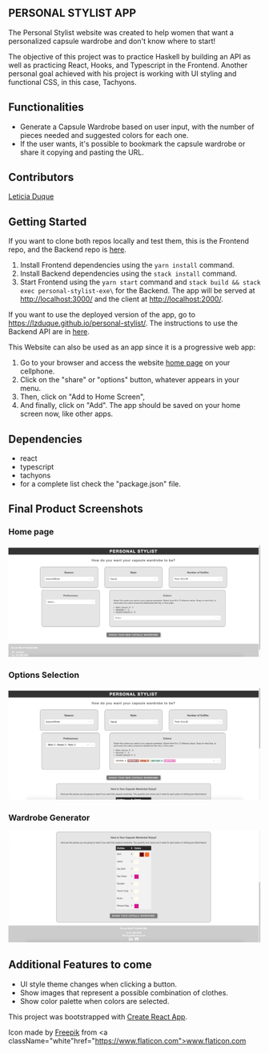 ## PERSONAL STYLIST APP

The Personal Stylist website was created to help women that want a personalized capsule wardrobe and don't know where to start!

The objective of this project was to practice Haskell by building an API as well as practicing React, Hooks, and Typescript in the Frontend. Another personal goal achieved with his project is working with UI styling and functional CSS, in this case, Tachyons.

## Functionalities

- Generate a Capsule Wardrobe based on user input, with the number of pieces needed and suggested colors for each one.
- If the user wants, it's possible to bookmark the capsule wardrobe or share it copying and pasting the URL.

## Contributors

[Leticia Duque](https://github.com/Lzduque) 

## Getting Started

If you want to clone both repos locally and test them, this is the Frontend repo, and the Backend repo is [here](https://github.com/Lzduque/personal-stylist-api).

1. Install Frontend dependencies using the `yarn install` command.
2. Install Backend dependencies using the `stack install` command.
3. Start Frontend using the `yarn start` command and `stack build && stack exec personal-stylist-exe\` for the Backend. The app will be served at <http://localhost:3000/> and the client at <http://localhost:2000/>.

If you want to use the deployed version of the app, go to <https://lzduque.github.io/personal-stylist/>. The instructions to use the Backend API are in [here](https://github.com/Lzduque/personal-stylist-api).

This Website can also be used as an app since it is a progressive web app:

1. Go to your browser and access the website [home page](https://lzduque.github.io/personal-stylist/) on your cellphone.
2. Click on the "share" or "options" button, whatever appears in your menu.
3. Then, click on "Add to Home Screen", 
4. And finally, click on "Add". The app should be saved on your home screen now, like other apps.

## Dependencies

- react
- typescript
- tachyons
- for a complete list check the "package.json" file.

## Final Product Screenshots

### Home page
!["Home page"](https://github.com/Lzduque/personal-stylist/blob/master/public/APP_HOME_PAGE.png?raw=true)

### Options Selection
!["Recipe Book Page"](https://github.com/Lzduque/personal-stylist/blob/master/public/APP_SELECTION.png?raw=true)

### Wardrobe Generator
!["Wardrobe Generator"](https://github.com/Lzduque/personal-stylist/blob/master/public/APP_WARDROBE.png?raw=true)


## Additional Features to come

- UI style theme changes when clicking a button.
- Show images that represent a possible combination of clothes.
- Show color palette when colors are selected.

This project was bootstrapped with [Create React App](https://github.com/facebook/create-react-app).

Icon made by <a className="white " href="https://www.flaticon.com/authors/freepik" >Freepik</a> from <a className="white"href="https://www.flaticon.com">www.flaticon.com</a>
